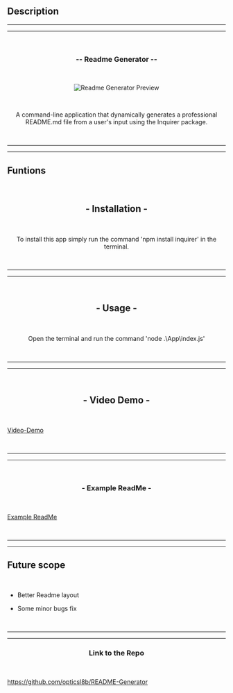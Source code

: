 ## Description

<hr>
<hr>

<br>
<h3 align="center">-- Readme Generator --</h3>
<br>

<p align="center">
<img src="https://i.imgur.com/q9AGcmk.jpg" title="source: imgur.com" alt="Readme Generator Preview"/>
</p>

<br>
<p align="center">
A command-line application that dynamically generates a professional README.md file from a user's input using the Inquirer package.</p>
<br>

<hr>
<hr>

<h2>Funtions</h2>
<br>

<h2 align="center">- Installation - </h2>
<br>

<p align="center">
To install this app simply run the command 'npm install inquirer' in the terminal.
</p>
<br>
<hr>
<hr>

<br>
<h2 align="center">- Usage -</h2>
<br>


<p align="center">
Open the terminal and run the command 'node .\App\index.js'</p>

<br>
<hr>
<hr>

<br>
<h2 align="center">- Video Demo -</h2>
<br>

[Video-Demo](https://drive.google.com/file/d/1-41HpDpJc58TXw_DoWUsKg0bXF_v0Wj8/view)

<br>

<hr>
<hr>

<br>
<h3 align="center">- Example ReadMe -</h3>
<br>

[Example ReadMe](https://github.com/opticsl8b/README-Generator/blob/main/output/README.md)

<br>
<hr>
<hr>

<h2>Future scope</h2><br>

- Better Readme layout 

- Some minor bugs fix

<br><hr>
<hr>

<h3 align="center">Link to the Repo</h3>
<br>

https://github.com/opticsl8b/README-Generator

